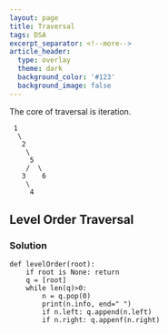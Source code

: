 ```yaml
---
layout: page
title: Traversal
tags: DSA
excerpt_separator: <!--more-->
article_header:
  type: overlay
  theme: dark
  background_color: '#123'
  background_image: false
---
```


The core of traversal is iteration.

<!--more-->

     1
      \
       2
        \
         5
        /  \
       3    6
        \
         4

## Level Order Traversal

### Solution

```
def levelOrder(root):
	if root is None: return
	q = [root]
	while len(q)>0:
		n = q.pop(0)
		print(n.info, end=" ")
		if n.left: q.append(n.left)
		if n.right: q.appenf(n.right)
```